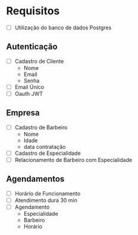 # Requisitos

- [ ] Utilização do banco de dados Postgres

## Autenticação

- [ ] Cadastro de Cliente
    - Nome 
    - Email 
    - Senha
- [ ] Email Único
- [ ] Oauth JWT

## Empresa

- [ ] Cadastro de Barbeiro 
    - Nome
    - Idade
    - data contratação
- [ ] Cadastro de Especialidade
- [ ] Relacionamento de Barbeiro com Especialidade

## Agendamentos

- [ ] Horário de Funcionamento
- [ ] Atendimento dura 30 min
- [ ] Agendamento 
    - Especialidade
    - Barbeiro
    - Horário
